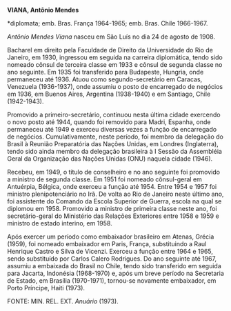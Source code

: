 **VIANA, Antônio Mendes**

\*diplomata; emb. Bras. França 1964-1965; emb. Bras. Chile 1966-1967.

*Antônio Mendes Viana* nasceu em São Luís no dia 24 de agosto de 1908.

Bacharel em direito pela Faculdade de Direito da Universidade do Rio de
Janeiro, em 1930, ingressou em seguida na carreira diplomática, tendo
sido nomeado cônsul de terceira classe em 1933 e cônsul de segunda
classe no ano seguinte. Em 1935 foi transferido para Budapeste, Hungria,
onde permaneceu até 1936. Atuou como segundo-secretário em Caracas,
Venezuela (1936-1937), onde assumiu o posto de encarregado de negócios
em 1936, em Buenos Aires, Argentina (1938-1940) e em Santiago, Chile
(1942-1943).

Promovido a primeiro-secretário, continuou nesta última cidade exercendo
o novo posto até 1944, quando foi removido para Madri, Espanha, onde
permaneceu até 1949 e exerceu diversas vezes a função de encarregado de
negócios. Cumulativamente, neste período, foi membro da delegação do
Brasil à Reunião Preparatória das Nações Unidas, em Londres
(Inglaterra), tendo sido ainda membro da delegação brasileira à I Sessão
da Assembléia Geral da Organização das Nações Unidas (ONU) naquela
cidade (1946).

Recebeu, em 1949, o título de conselheiro e no ano seguinte foi
promovido a ministro de segunda classe. Em 1951 foi nomeado cônsul-geral
em Antuérpia, Bélgica, onde exerceu a função até 1954. Entre 1954 e 1957
foi ministro plenipotenciário no Irã. De volta ao Rio de Janeiro neste
último ano, foi assistente do Comando da Escola Superior de Guerra,
escola na qual se diplomou em 1958. Promovido a ministro de primeira
classe neste ano, foi secretário-geral do Ministério das Relações
Exteriores entre 1958 e 1959 e ministro de estado interino, em 1958.

Após exercer um período como embaixador brasileiro em Atenas, Grécia
(1959), foi nomeado embaixador em Paris, França, substituindo a Raul
Henrique Castro e Silva de Vicenzi. Exerceu a função entre 1964 e 1965,
sendo substituído por Carlos Calero Rodrigues. Do ano seguinte até 1967,
assumiu a embaixada do Brasil no Chile, tendo sido transferido em
seguida para Jacarta, Indonésia (1968-1970) e, após um breve período na
Secretaria de Estado, em Brasília (1970-1971), tornou-se novamente
embaixador, em Porto Príncipe, Haiti (1973).

FONTE: MIN. REL. EXT. *Anuário* (1973).

 
